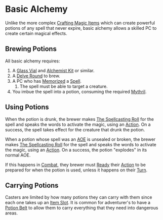# Basic Alchemy

Unlike the more complex [Crafting Magic Items](Crafting%20Magic%20Items.md) which can create powerful potions of any spell that never expire, basic alchemy allows a skilled PC to create certain magical effects.

## Brewing Potions

All basic alchemy requires:

1. A [Glass Vial](../../Items%20and%20Gear/Gear/10%20Coins/Glass%20Vial.md) and [Alchemist Kit](../../Items%20and%20Gear/Gear/50%20Coins/Alchemist%20Kit.md) or similar.
2. A [Delve Round](../../Game%20Procedures/Core%20Procedures/Round.md#Delve%20Round) to brew.
3. A PC who has [Memorized](../Spellcasting/Spell%20Learning/Spell%20Memorization.md) a [Spell](../Spells.md).
	1. The spell must be able to target a creature.
4. You imbue the spell into a potion, consuming the required [Mythril](../Spellcasting/Mythril.md).

## Using Potions

When the potion is drunk, the brewer makes [The Spellcasting Roll](../Spellcasting/Spellcasting.md#The%20Spellcasting%20Roll) for the spell and speaks the words to activate the magic, using an [Action](../../Game%20Procedures/Core%20Procedures/Action.md). On a success, the spell takes effect for the creature that drunk the potion.

When a potion whose spell was an [AOE](../Spells/Areas%20of%20Effect/{AOE}%20Area%20of%20Effect.md) is unsealed or broken, the brewer makes [The Spellcasting Roll](../Spellcasting/Spellcasting.md#The%20Spellcasting%20Roll) for the spell and speaks the words to activate the magic, using an [Action](../../Game%20Procedures/Core%20Procedures/Action.md). On a success, the potion "explodes" in its normal AOE.

If this happens in [Combat](../../Game%20Procedures/Combat/Combat.md), they brewer must [Ready](../../Game%20Procedures/Combat/Reaction.md#Ready) their [Action](../../Game%20Procedures/Core%20Procedures/Action.md) to be prepared for when the potion is used, unless it happens on their [Turn](../../Game%20Procedures/Core%20Procedures/Turn.md).

## Carrying Potions

Casters are limited by how many potions they can carry with them since each one takes up an [Item Slot](../../Player%20Characters/Derived%20Statistics/Item%20Slot.md). It is common for adventurer's to have a [Potion Belt](../../Items%20and%20Gear/Gear/100%20Coins/Potion%20Belt.md) to allow them to carry everything that they need into dangerous areas.
